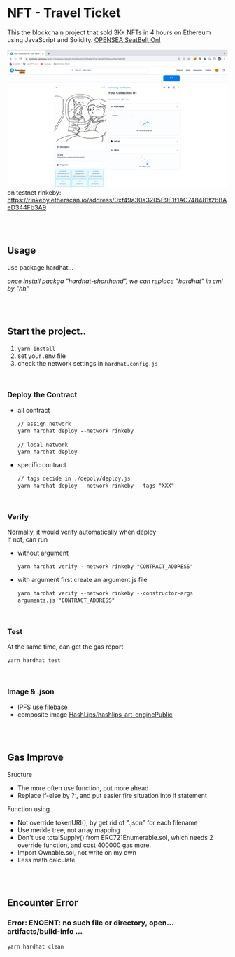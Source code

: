 # NFT - Travel Ticket
This the blockchain project that sold 3K+ NFTs in 4 hours on Ethereum using JavaScript and Solidity.
[OPENSEA SeatBelt On!](https://opensea.io/zh-TW/collection/seatbelt-on)
<br>

![Screenshot](screenshot.png)
on testnet rinkeby: https://rinkeby.etherscan.io/address/0xf49a30a3205E9E1f1AC748481f26BAeD344Fb3A9

<br><br>


## Usage

use package hardhat...

*once install packga "hardhat-shorthand", we can replace "hardhat" in cml by "hh"*

<br><br>


## Start the project..

1. `yarn install`
2. set your .env file
3.  check the network settings in `hardhat.config.js`

<br>

### Deploy the Contract

-   all contract

    ```
    // assign network
    yarn hardhat deploy --network rinkeby

    // local network
    yarn hardhat deploy
    ```

-   specific contract

    ```
    // tags decide in ./depoly/deploy.js
    yarn hardhat deploy --network rinkeby --tags "XXX"
    ```

<br>

### Verify

Normally, it would verify automatically when deploy<br>
If not, can run

-   without argument

    ```
    yarn hardhat verify --network rinkeby "CONTRACT_ADDRESS"
    ```

-   with argument
    first create an argument.js file

    ```
    yarn hardhat verify --network rinkeby --constructor-args arguments.js "CONTRACT_ADDRESS"
    ```

<br>

### Test
At the same time, can get the gas report
```
yarn hardhat test
```
<br>

### Image & .json

-   IPFS
    use filebase
-   composite image
    [HashLips/hashlips_art_enginePublic
    ](https://github.com/HashLips/hashlips_art_engine)

<br><br>

## Gas Improve

Sructure
- The more often use function, put more ahead 
-  Replace if-else by ?:, and put easier fire situation into if statement

Function using
- Not override tokenURI(), by get rid of ".json" for each filename
-   Use merkle tree, not array mapping 
-   Don't use totalSupply() from ERC721Enumerable.sol, which needs 2 override function, and cost 400000 gas more.
-   Import Ownable.sol, not write on my own
-   Less math calculate

<br><br>

## Encounter Error

### Error: ENOENT: no such file or directory, open... artifacts/build-info ...

```
yarn hardhat clean
```

<br>
